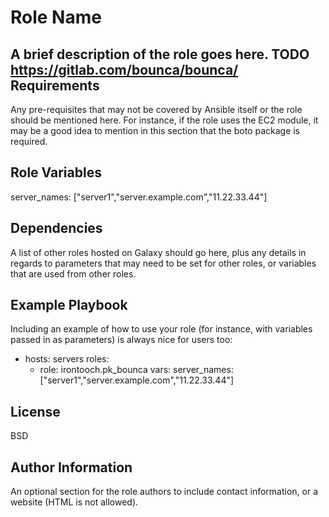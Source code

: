 Role Name
=========

A brief description of the role goes here.
TODO 
https://gitlab.com/bounca/bounca/
Requirements
------------

Any pre-requisites that may not be covered by Ansible itself or the role should be mentioned here. For instance, if the role uses the EC2 module, it may be a good idea to mention in this section that the boto package is required.

Role Variables
--------------

server_names: ["server1","server.example.com","11.22.33.44"]


Dependencies
------------

A list of other roles hosted on Galaxy should go here, plus any details in regards to parameters that may need to be set for other roles, or variables that are used from other roles.

Example Playbook
----------------

Including an example of how to use your role (for instance, with variables passed in as parameters) is always nice for users too:

  - hosts: servers
    roles:
    - role: irontooch.pk_bounca
      vars:
        server_names: ["server1","server.example.com","11.22.33.44"]

License
-------

BSD

Author Information
------------------

An optional section for the role authors to include contact information, or a website (HTML is not allowed).
